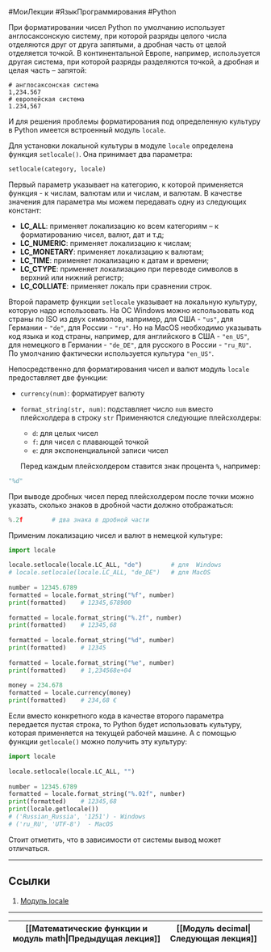#МоиЛекции #ЯзыкПрограммирования #Python 

При форматировании чисел Python по умолчанию использует англосаксонскую систему, при которой разряды целого числа отделяются друг от друга запятыми, а дробная часть от целой отделяется точкой. В континентальной Европе, например, используется другая система, при которой разряды разделяются точкой, а дробная и целая часть – запятой:

```
# англосаксонская система
1,234.567
# европейская система
1.234,567
```

И для решения проблемы форматирования под определенную культуру в Python имеется встроенный модуль `locale`.

Для установки локальной культуры в модуле `locale` определена функция `setlocale()`. Она принимает два параметра:

```python
setlocale(category, locale)
```

Первый параметр указывает на категорию, к которой применяется функция - к числам, валютам или и числам, и валютам. В качестве значения для параметра мы можем передавать одну из следующих констант:

- **LC_ALL**: применяет локализацию ко всем категориям – к форматированию чисел, валют, дат и т.д;
- **LC_NUMERIC**: применяет локализацию к числам;
- **LC_MONETARY**: применяет локализацию к валютам;
- **LC_TIME**: применяет локализацию к датам и времени;
- **LC_CTYPE**: применяет локализацию при переводе символов в верхний или нижний регистр;
- **LC_COLLIATE**: применяет локаль при сравнении строк.

Второй параметр функции `setlocale` указывает на локальную культуру, которую надо использовать. На ОС Windows можно использовать код страны по ISO из двух символов, например, для США - `"us"`, для Германии - `"de"`, для России - `"ru"`. Но на MacOS необходимо указывать код языка и код страны, например, для английского в США - `"en_US"`, для немецкого в Германии - `"de_DE"`, для русского в России - `"ru_RU"`. По умолчанию фактически используется культура `"en_US"`.

Непосредственно для форматирования чисел и валют модуль `locale` предоставляет две функции:

- `currency(num)`: форматирует валюту
- `format_string(str, num)`: подставляет число `num` вместо плейсхолдера в строку `str`
    Применяются следующие плейсхолдеры:
    - `d`: для целых чисел
    - `f`: для чисел с плавающей точкой
    - `e`: для экспоненциальной записи чисел
    
    Перед каждым плейсхолдером ставится знак процента `%`, например:

```python
"%d"
```

При выводе дробных чисел перед плейсхолдером после точки можно указать, сколько знаков в дробной части должно отображаться:

```python
%.2f        # два знака в дробной части
```

Применим локализацию чисел и валют в немецкой культуре:

```python
import locale
 
locale.setlocale(locale.LC_ALL, "de")        # для  Windows
# locale.setlocale(locale.LC_ALL, "de_DE")   # для MacOS
 
number = 12345.6789
formatted = locale.format_string("%f", number)
print(formatted)    # 12345,678900
 
formatted = locale.format_string("%.2f", number)
print(formatted)    # 12345,68
 
formatted = locale.format_string("%d", number)
print(formatted)    # 12345
 
formatted = locale.format_string("%e", number)
print(formatted)    # 1,234568e+04
 
money = 234.678
formatted = locale.currency(money)
print(formatted)    # 234,68 €
```

Если вместо конкретного кода в качестве второго параметра передается пустая строка, то Python будет использовать культуру, которая применяется на текущей рабочей машине. А с помощью функции `getlocale()` можно получить эту культуру:

```python
import locale
 
locale.setlocale(locale.LC_ALL, "")
 
number = 12345.6789
formatted = locale.format_string("%.02f", number)
print(formatted)    # 12345,68
print(locale.getlocale())   
# ('Russian_Russia', '1251') - Windows
# ('ru_RU', 'UTF-8')  - MacOS
```

Стоит отметить, что в зависимости от системы вывод может отличаться.

---
## Ссылки

1. [Модуль locale](https://metanit.com/python/tutorial/6.3.php)

---

| [[Математические функции и модуль math\|Предыдущая лекция]] | [[Модуль decimal\|Следующая лекция]] |
| ----------------------------------------------------------- | ------------------------------------ |
